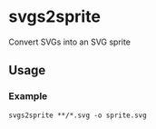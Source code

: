 # svgs2sprite
Convert SVGs into an SVG sprite

## Usage

### Example
```shell
svgs2sprite **/*.svg -o sprite.svg
```
